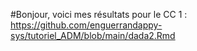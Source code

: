 #Bonjour, voici mes résultats pour le CC 1 : https://github.com/enguerrandappy-sys/tutoriel_ADM/blob/main/dada2.Rmd
